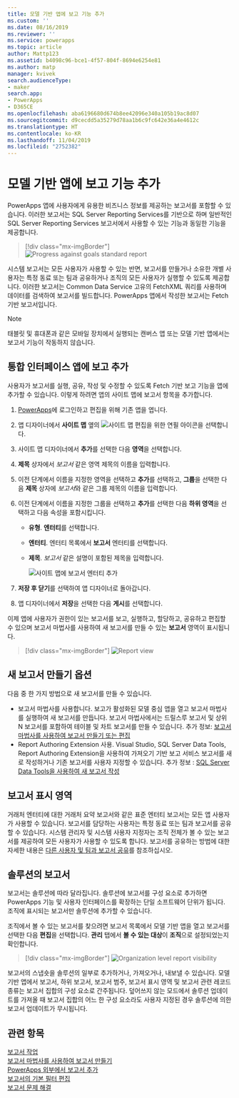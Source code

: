 ```yaml
---
title: 모델 기반 앱에 보고 기능 추가
ms.custom: ''
ms.date: 08/16/2019
ms.reviewer: ''
ms.service: powerapps
ms.topic: article
author: Mattp123
ms.assetid: b4098c96-bce1-4f57-804f-8694e6254e81
ms.author: matp
manager: kvivek
search.audienceType:
- maker
search.app:
- PowerApps
- D365CE
ms.openlocfilehash: aba6196680d674b8ee42096e340a105b19ac8d07
ms.sourcegitcommit: d9cecdd5a35279d78aa1b6c9fc642e36a4e4612c
ms.translationtype: HT
ms.contentlocale: ko-KR
ms.lasthandoff: 11/04/2019
ms.locfileid: "2752382"
---
```

# <a name="add-reporting-features-to-your-model-driven-app"></a>모델 기반 앱에 보고 기능 추가

PowerApps 앱에 사용자에게 유용한 비즈니스 정보를 제공하는 보고서를 포함할 수 있습니다. 이러한 보고서는 SQL Server Reporting Services를 기반으로 하며 일반적인 SQL Server Reporting Services 보고서에서 사용할 수 있는 기능과 동일한 기능을 제공합니다.

> [!div class="mx-imgBorder"] 
> ![](media/progress-against-goals-report.png "Progress against goals standard report")

시스템 보고서는 모든 사용자가 사용할 수 있는 반면, 보고서를 만들거나 소유한 개별 사용자는 특정 동료 또는 팀과 공유하거나 조직의 모든 사용자가 실행할 수 있도록 제공합니다. 이러한 보고서는 Common Data Service 고유의 FetchXML 쿼리를 사용하며 데이터를 검색하여 보고서를 빌드합니다. PowerApps 앱에서 작성한 보고서는 Fetch 기반 보고서입니다.

> [!NOTE]
> 태블릿 및 휴대폰과 같은 모바일 장치에서 실행되는 캔버스 앱 또는 모델 기반 앱에서는 보고서 기능이 작동하지 않습니다. 

<!-- Reports can be built in either of the following ways.

- From a model-driven app using the report wizard. More information: [Create or edit a report using the Report Wizard](/dynamics365/customer-engagement/basics/create-edit-copy-report-wizard) 
- Create custom reports using SQL Server Data Tools and Report Authoring Extensions. More information: [Reporting and Analytics Guide](/dynamics365/customer-engagement/analytics/reporting-analytics-with-dynamics-365)  -->


## <a name="add-reporting-to-a-unified-interface-app"></a>통합 인터페이스 앱에 보고 추가
사용자가 보고서를 실행, 공유, 작성 및 수정할 수 있도록 Fetch 기반 보고 기능을 앱에 추가할 수 있습니다. 이렇게 하려면 앱의 사이트 맵에 보고서 항목을 추가합니다. 

1. [PowerApps](https://make.powerapps.com/?utm_source=padocs&utm_medium=linkinadoc&utm_campaign=referralsfromdoc)에 로그인하고 편집을 위해 기존 앱을 엽니다. 
2. 앱 디자이너에서 **사이트 맵** 옆의 ![사이트 맵 편집을 위한 연필 아이콘](media/ccf-pencil-icon.png)을 선택합니다. 
3. 사이트 맵 디자이너에서 **추가**를 선택한 다음 **영역**을 선택합니다. 
4. **제목** 상자에서 *보고서* 같은 영역 제목의 이름을 입력합니다. 
5. 이전 단계에서 이름을 지정한 영역을 선택하고 **추가**를 선택하고, **그룹**을 선택한 다음 **제목** 상자에 *보고서*와 같은 그룹 제목의 이름을 입력합니다. 
6. 이전 단계에서 이름을 지정한 그룹을 선택하고 **추가**를 선택한 다음 **하위 영역**을 선택하고 다음 속성을 포함시킵니다. 

   - **유형**. **엔터티**를 선택합니다.
   - **엔터티**. 엔터티 목록에서 **보고서** 엔터티를 선택합니다.  
   - **제목**. *보고서* 같은 설명이 포함된 제목을 입력합니다.

      ![사이트 맵에 보고서 엔터티 추가](media/report-entity-sitemap.png)

7. **저장 후 닫기**를 선택하여 앱 디자이너로 돌아갑니다. 


8. 앱 디자이너에서 **저장**을 선택한 다음 **게시**를 선택합니다.

이제 앱에 사용자가 권한이 있는 보고서를 보고, 실행하고, 할당하고, 공유하고 편집할 수 있으며 보고서 마법사를 사용하여 새 보고서를 만들 수 있는 **보고서** 영역이 표시됩니다. 

> [!div class="mx-imgBorder"] 
> ![](media/report-feature-in-app.png "Report view")

## <a name="options-for-creating-new-reports"></a>새 보고서 만들기 옵션
다음 중 한 가지 방법으로 새 보고서를 만들 수 있습니다.
- 보고서 마법사를 사용합니다. 보고가 활성화된 모델 중심 앱을 열고 보고서 마법사를 실행하여 새 보고서를 만듭니다. 보고서 마법사에서는 드릴스루 보고서 및 상위 N 보고서를 포함하여 테이블 및 차트 보고서를 만들 수 있습니다. 추가 정보: [보고서 마법사를 사용하여 보고서 만들기 또는 편집](../../user/create-report-with-wizard.md) 
- Report Authoring Extension 사용. Visual Studio, SQL Server Data Tools, Report Authoring Extension을 사용하여 가져오기 기반 보고 서비스 보고서를 새로 작성하거나 기존 보고서를 사용자 지정할 수 있습니다. 추가 정보 : [SQL Server Data Tools을 사용하여 새 보고서 작성](/dynamics365/customer-engagement/analytics/create-a-new-report-using-sql-server-data-tools)

## <a name="report-visibility"></a>보고서 표시 영역
거래처 엔터티에 대한 거래처 요약 보고서와 같은 표준 엔터티 보고서는 모든 앱 사용자가 사용할 수 있습니다. 보고서를 담당하는 사용자는 특정 동료 또는 팀과 보고서를 공유할 수 있습니다. 시스템 관리자 및 시스템 사용자 지정자는 조직 전체가 볼 수 있는 보고서를 제공하여 모든 사용자가 사용할 수 있도록 합니다. 보고서를 공유하는 방법에 대한 자세한 내용은 [다른 사용자 및 팀과 보고서 공유](../../user/work-with-reports.md#share-a-report-with-other-users-or-teams)를 참조하십시오. 

## <a name="reports-in-solutions"></a>솔루션의 보고서
보고서는 솔루션에 따라 달라집니다. 솔루션에 보고서를 구성 요소로 추가하면 PowerApps 기능 및 사용자 인터페이스를 확장하는 단일 소프트웨어 단위가 됩니다. 조직에 표시되는 보고서만 솔루션에 추가할 수 있습니다.

조직에서 볼 수 있는 보고서를 찾으려면 보고서 목록에서 모델 기반 앱을 열고 보고서를 선택한 다음 **편집**을 선택합니다. **관리** 탭에서 **볼 수 있는 대상**이 **조직**으로 설정되었는지 확인합니다. 

> [!div class="mx-imgBorder"] 
> ![](media/report-scope.png "Organization level report visibility")

보고서의 스냅숏을 솔루션의 일부로 추가하거나, 가져오거나, 내보낼 수 있습니다. 모델 기반 앱에서 보고서, 하위 보고서, 보고서 범주, 보고서 표시 영역 및 보고서 관련 레코드 종류는 보고서 집합의 구성 요소로 간주됩니다. 덮어쓰지 않는 모드에서 솔루션 업데이트를 가져올 때 보고서 집합의 어느 한 구성 요소라도 사용자 지정된 경우 솔루션에 의한 보고서 업데이트가 무시됩니다.

## <a name="related-topics"></a>관련 항목
[보고서 작업](/powerapps/user/work-with-reports)<br/>
[보고서 마법사를 사용하여 보고서 만들기](/powerapps/user/create-report-with-wizard)<br/>
[PowerApps 외부에서 보고서 추가](/powerapps/user/add-existing-report)<br/>
[보고서의 기본 필터 편집](/powerapps/user/edit-report-filter)<br/>
[보고서 문제 해결](/powerapps/user/troubleshoot-reports)
